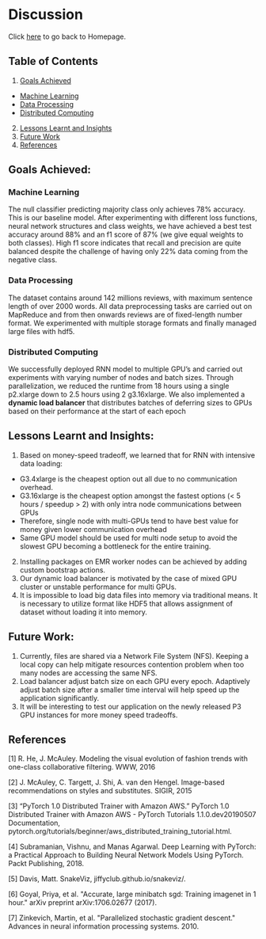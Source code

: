 # Discussion
Click <a href="http://sophieyanzhao.github.io">here</a> to go back to Homepage.

## Table of Contents
1. [Goals Achieved](#goals-achieved)
  * [Machine Learning](#machine-learning)
  * [Data Processing](#data-processing)
  * [Distributed Computing](#distributed-computing)
2. [Lessons Learnt and Insights](#lessons-learnt-and-insights)
3. [Future Work](#future-work)
4. [References](#references)


## Goals Achieved:
### Machine Learning 
The null classifier predicting majority class only achieves 78% accuracy. This is our baseline model.  After experimenting with different loss functions, neural network structures and class weights, we have achieved a best test accuracy around 88% and an f1 score of 87% (we give equal weights to both classes). High f1 score indicates that recall and precision are quite balanced despite the challenge of having only 22% data coming from the negative class.  

### Data Processing
The dataset contains around 142 millions reviews, with maximum sentence length of over 2000 words. All data preprocessing tasks are carried out on MapReduce and from then onwards reviews are of fixed-length number format. We experimented with multiple storage formats and finally managed large files with hdf5.

### Distributed Computing
We successfully deployed RNN model to multiple GPU’s and carried out experiments with varying number of nodes and batch sizes. Through parallelization, we reduced the runtime from 18 hours using a single p2.xlarge down to 2.5 hours using 2 g3.16xlarge. We also implemented a **dynamic load balancer** that distributes batches of deferring sizes to GPUs based on their performance at the start of each epoch

## Lessons Learnt and Insights:
1.	Based on money-speed tradeoff, we learned that for RNN with intensive data loading:
   * G3.4xlarge is the cheapest option out all due to no communication overhead.
   * G3.16xlarge is the cheapest option amongst the fastest options (< 5 hours / speedup > 2) with only intra node communications between GPUs
   * Therefore, single node with multi-GPUs tend to have best value for money given lower communication overhead
   * Same GPU model should be used for multi node setup to avoid the slowest GPU becoming a bottleneck for the entire training.
2. Installing packages on EMR worker nodes can be achieved by adding custom bootstrap actions.
3. Our dynamic load balancer is motivated by the case of mixed GPU cluster or unstable performance for multi GPUs.
4.	It is impossible to load big data files into memory via traditional means. It is necessary to utilize format like HDF5 that allows assignment of dataset without loading it into memory.


## Future Work:
1.	Currently, files are shared via a Network File System (NFS). Keeping a local copy can help mitigate resources contention problem when too many nodes are accessing the same NFS.
2.	Load balancer adjust batch size on each GPU every epoch. Adaptively adjust batch size after a smaller time interval will help speed up the application significantly. 
3.	It will be interesting to test our application on the newly released P3 GPU instances for more money speed tradeoffs.

## References

[1] R. He, J. McAuley. Modeling the visual evolution of fashion trends
with one-class collaborative filtering. WWW, 2016

[2] J. McAuley, C. Targett, J. Shi, A. van den Hengel. Image-based
recommendations on styles and substitutes. SIGIR, 2015

[3] “PyTorch 1.0 Distributed Trainer with Amazon AWS.” PyTorch 1.0 Distributed Trainer with Amazon AWS - PyTorch Tutorials 1.1.0.dev20190507 Documentation, pytorch.org/tutorials/beginner/aws_distributed_training_tutorial.html.

[4] Subramanian, Vishnu, and Manas Agarwal. Deep Learning with PyTorch: a Practical Approach to Building Neural Network Models Using PyTorch. Packt Publishing, 2018.

[5] Davis, Matt. SnakeViz, jiffyclub.github.io/snakeviz/.

[6] Goyal, Priya, et al. "Accurate, large minibatch sgd: Training imagenet in 1 hour." arXiv preprint arXiv:1706.02677 (2017).

[7] Zinkevich, Martin, et al. "Parallelized stochastic gradient descent." Advances in neural information processing systems. 2010.
